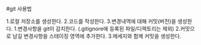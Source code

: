 #git 사용법

1.로컬 저장소를 생성한다.
2.코드를 작성한다.
3.변경내역에 대해 커밋(버전)을 생성한다.
   1.변경사항을 git이 감지한다. (.gitignore에 등록된 파일/디렉토리는 제외)
   2.커밋으로 남길 변경사항을 스테이징 영역에 추가한다.
   3.메세지와 함께 커밋을 생성한다.
